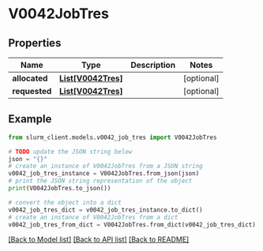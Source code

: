 # V0042JobTres


## Properties

Name | Type | Description | Notes
------------ | ------------- | ------------- | -------------
**allocated** | [**List[V0042Tres]**](V0042Tres.md) |  | [optional] 
**requested** | [**List[V0042Tres]**](V0042Tres.md) |  | [optional] 

## Example

```python
from slurm_client.models.v0042_job_tres import V0042JobTres

# TODO update the JSON string below
json = "{}"
# create an instance of V0042JobTres from a JSON string
v0042_job_tres_instance = V0042JobTres.from_json(json)
# print the JSON string representation of the object
print(V0042JobTres.to_json())

# convert the object into a dict
v0042_job_tres_dict = v0042_job_tres_instance.to_dict()
# create an instance of V0042JobTres from a dict
v0042_job_tres_from_dict = V0042JobTres.from_dict(v0042_job_tres_dict)
```
[[Back to Model list]](../README.md#documentation-for-models) [[Back to API list]](../README.md#documentation-for-api-endpoints) [[Back to README]](../README.md)



